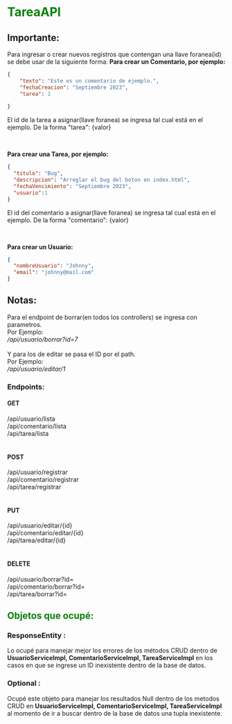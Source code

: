 <h1 style="color: green">TareaAPI</h1>
<h2>Importante: </h2>
<p>Para ingresar o crear nuevos registros que contengan una llave foranea(id) se debe usar de la siguiente forma: 
<strong>Para crear un Comentario, por ejemplo:</strong> </p>

```JSON
{
    "texto": "Este es un comentario de ejemplo.",
    "fechaCreacion": "Septiembre 2023",
    "tarea": 1
    
}
```
<p>El id de la tarea a asignar(llave foranea) se ingresa tal cual está en el ejemplo.
De la forma "tarea": {valor}</p><br>

<p><strong>Para crear una Tarea, por ejemplo:</strong></p>

```JSON
{
  "titulo": "Bug",
  "descripcion": "Arreglar el bug del boton en index.html",
  "fechaVencimiento": "Septiembre 2023",
  "usuario":1
}
```
<p>El id del comentario a asignar(llave foranea) se ingresa tal cual está en el ejemplo.
De la forma "comentario": {valor}</p><br>

<p><strong>Para crear un Usuario:</strong> </p>

```JSON
{
  "nombreUsuario": "Johnny",
  "email": "johnny@mail.com"
}
```

<h2>Notas:</h2>
<p>Para el endpoint de borrar(en todos los controllers) se ingresa con parametros.<br>
Por Ejemplo:<br><i>/api/usuario/borrar?id=7</i><br><br>
Y para los de editar se pasa el ID por el path.<br>
Por Ejemplo:<br>
<i>/api/usuario/editar/1</i></p>

<h3>Endpoints:</h3>
<h4>GET</h4>
<span>/api/usuario/lista</span><br>
<span>/api/comentario/lista</span><br>
<span>/api/tarea/lista</span><br><br>
<h4>POST</h4>
<span>/api/usuario/registrar</span><br>
<span>/api/comentario/registrar</span><br>
<span>/api/tarea/registrar</span><br><br>
<h4>PUT</h4>
<span>/api/usuario/editar/{id}</span><br>
<span>/api/comentario/editar/{id}</span><br>
<span>/api/tarea/editar/{id}</span><br><br>
<h4>DELETE</h4>
<span>/api/usuario/borrar?id=</span><br>
<span>/api/comentario/borrar?id=</span><br>
<span>/api/tarea/borrar?id=</span><br>





<h2 style="color: green">Objetos que ocupé:</h2>
<h3>ResponseEntity<?> : </h3>
<p>Lo ocupé para manejar mejor los errores de los métodos CRUD dentro de <strong>UsuarioServiceImpl, ComentarioServiceImpl, TareaServiceImpl</strong> en los casos en que se ingrese un ID inexistente dentro de la base de datos.</p>

<h3>Optional<?> :</h3>
<p>Ocupé este objeto para manejar los resultados Null dentro de los metodos CRUD en <strong>UsuarioServiceImpl, ComentarioServiceImpl, TareaServiceImpl</strong> al momento de ir a buscar dentro de la base de datos una tupla inexistente.</p>